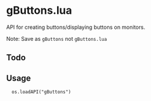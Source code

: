 # gButtons.lua #

API for creating buttons/displaying buttons on monitors.

Note: Save as `gButtons` not `gButtons.lua`

## Todo ##

## Usage ##
```
  os.loadAPI("gButtons")
```

